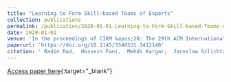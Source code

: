 ```yaml
---
title: "Learning to Form Skill-based Teams of Experts"
collection: publications
permalink: /publication/2020-01-01-Learning-to-Form-Skill-based-Teams-of-Experts
date: 2020-01-01
venue: 'In the proceedings of CIKM &apos;20: The 29th ACM International Conference on Information and Knowledge Management, Virtual Event, Ireland, October 19-23, 2020'
paperurl: 'https://doi.org/10.1145/3340531.3412140'
citation: ' Radin Rad,  Hossein Fani,  Mehdi Kargar,  Jaroslaw Szlichta,  Ebrahim Bagheri, &quot;Learning to Form Skill-based Teams of Experts.&quot; In the proceedings of CIKM &amp;apos;20: The 29th ACM International Conference on Information and Knowledge Management, Virtual Event, Ireland, October 19-23, 2020, 2020.'
---
```

[Access paper here](https://doi.org/10.1145/3340531.3412140){:target="_blank"}
